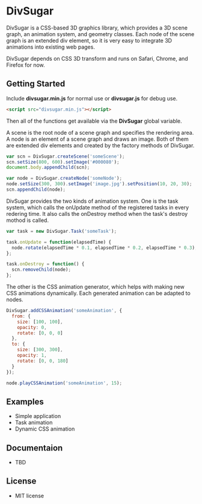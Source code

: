 DivSugar
========

DivSugar is a CSS-based 3D graphics library, which provides a 3D scene graph, an animation system, and geometry classes.
Each node of the scene graph is an extended div element, so it is very easy to integrate 3D animations into existing web pages.

DivSugar depends on CSS 3D transform and runs on Safari, Chrome, and Firefox for now.

Getting Started
---------------
Include **divsugar.min.js** for normal use or **divsugar.js** for debug use.
```html
<script src="divsugar.min.js"></script>
```
Then all of the functions get available via the **DivSugar** global variable.

A scene is the root node of a scene graph and specifies the rendering area.
A node is an element of a scene graph and draws an image.
Both of them are extended div elements and created by the factory methods of DivSugar.
```javascript
var scn = DivSugar.createScene('someScene');
scn.setSize(800, 600).setImage('#000080');
document.body.appendChild(scn);

var node = DivSugar.createNode('someNode');
node.setSize(300, 300).setImage('image.jpg').setPosition(10, 20, 30);
scn.appendChild(node);
```

DivSugar provides the two kinds of animation system.
One is the task system, which calls the onUpdate method of the registered tasks in every redering time.
It also calls the onDestroy method when the task's destroy mothod is called.

```javascript
var task = new DivSugar.Task('someTask');

task.onUpdate = function(elapsedTime) {
  node.rotate(elapsedTime * 0.1, elapsedTime * 0.2, elapsedTime * 0.3);
};

task.onDestroy = function() {
  scn.removeChild(node);
};
```

The other is the CSS animation generator, which helps with making new CSS animations dynamically.
Each generated animation can be adapted to nodes.

```javascript
DivSugar.addCSSAnimation('someAnimation', {
  from: {
    size: [100, 100],
    opacity: 0,
    rotate: [0, 0, 0]
  },
  to: {
    size: [300, 300],
    opacity: 1,
    rotate: [0, 0, 180]
  }
});

node.playCSSAnimation('someAnimation', 15);
```

Examples
--------
- Simple application
- Task animation
- Dynamic CSS animation

Documentaion
------------
- TBD

License
-------
- MIT license

